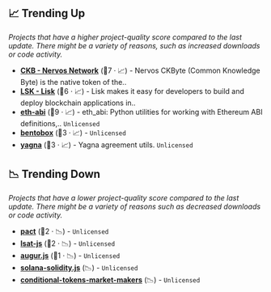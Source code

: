 ## 📈 Trending Up

_Projects that have a higher project-quality score compared to the last update. There might be a variety of reasons, such as increased downloads or code activity._

- <b><a href="https://github.com/nervosnetwork">CKB - Nervos Network</a></b> (🥇7 · 📈) - Nervos CKByte (Common Knowledge Byte) is the native token of the..
- <b><a href="https://github.com/LiskHQ">LSK - Lisk</a></b> (🥇6 · 📈) - Lisk makes it easy for developers to build and deploy blockchain applications in..
- <b><a href="{}">eth-abi</a></b> (🥇9 · 📈) - eth_abi: Python utilities for working with Ethereum ABI definitions,.. <code>Unlicensed</code>
- <b><a href="{}">bentobox</a></b> (🥈3 · 📈) -  <code>Unlicensed</code>
- <b><a href="{}">yagna</a></b> (🥈3 · 📈) - Yagna agreement utils. <code>Unlicensed</code>

## 📉 Trending Down

_Projects that have a lower project-quality score compared to the last update. There might be a variety of reasons such as decreased downloads or code activity._

- <b><a href="{}">pact</a></b> (🥈2 · 📉) -  <code>Unlicensed</code>
- <b><a href="{}">lsat-js</a></b> (🥈2 · 📉) -  <code>Unlicensed</code>
- <b><a href="{}">augur.js</a></b> (🥉1 · 📉) -  <code>Unlicensed</code>
- <b><a href="{}">solana-solidity.js</a></b> (📉) -  <code>Unlicensed</code>
- <b><a href="{}">conditional-tokens-market-makers</a></b> (📉) -  <code>Unlicensed</code>

